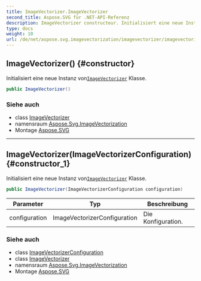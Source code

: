 ```yaml
---
title: ImageVectorizer.ImageVectorizer
second_title: Aspose.SVG für .NET-API-Referenz
description: ImageVectorizer constructeur. Initialisiert eine neue Instanz vonImageVectorizer Klasse.
type: docs
weight: 10
url: /de/net/aspose.svg.imagevectorization/imagevectorizer/imagevectorizer/
---
```

## ImageVectorizer() {#constructor}

Initialisiert eine neue Instanz von[`ImageVectorizer`](../) Klasse.

```csharp
public ImageVectorizer()
```

### Siehe auch

* class [ImageVectorizer](../)
* namensraum [Aspose.Svg.ImageVectorization](../../imagevectorizer/)
* Montage [Aspose.SVG](../../../)

---

## ImageVectorizer(ImageVectorizerConfiguration) {#constructor_1}

Initialisiert eine neue Instanz von[`ImageVectorizer`](../) Klasse.

```csharp
public ImageVectorizer(ImageVectorizerConfiguration configuration)
```

| Parameter | Typ | Beschreibung |
| --- | --- | --- |
| configuration | ImageVectorizerConfiguration | Die Konfiguration. |

### Siehe auch

* class [ImageVectorizerConfiguration](../../imagevectorizerconfiguration/)
* class [ImageVectorizer](../)
* namensraum [Aspose.Svg.ImageVectorization](../../imagevectorizer/)
* Montage [Aspose.SVG](../../../)


